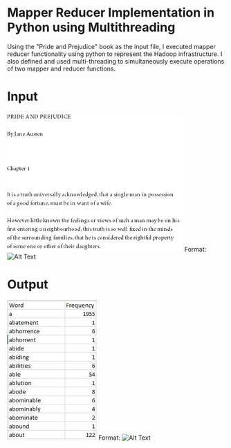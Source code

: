 # Mapper Reducer Implementation in Python using Multithreading
Using the "Pride and Prejudice" book as the input file, I executed mapper reducer functionality using python to represent the Hadoop infrastructure. I also defined and used multi-threading to simultaneously execute operations of two mapper and reducer functions.
# Input
![GitHub Logo](/images/input.JPG)
Format: ![Alt Text](url)
# Output
![GitHub Logo](/images/output.JPG)
Format: ![Alt Text](url)
